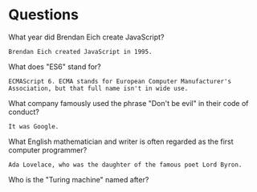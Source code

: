 # Questions

What year did Brendan Eich create JavaScript?

```
Brendan Eich created JavaScript in 1995.

```

What does "ES6" stand for?

```
ECMAScript 6. ECMA stands for European Computer Manufacturer's Association, but that full name isn't in wide use.

```

What company famously used the phrase "Don't be evil" in their code of conduct?

```
It was Google.

```

What English mathematician and writer is often regarded as the first computer programmer?

```
Ada Lovelace, who was the daughter of the famous poet Lord Byron.
```

Who is the "Turing machine" named after?

```

```

